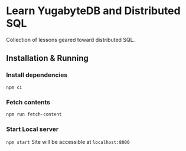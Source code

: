 # Learn YugabyteDB and Distributed SQL
Collection of lessons geared toward distributed SQL.

## Installation & Running

### Install dependencies
`npm ci`

### Fetch contents
`npm run fetch-content`

### Start Local server
`npm start` Site will be accessible at `localhost:8000`
